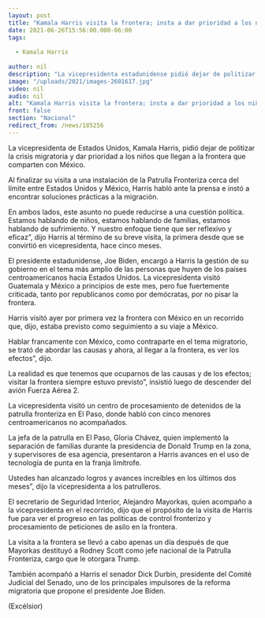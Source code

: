 ```yaml
---
layout: post
title: "Kamala Harris visita la frontera; insta a dar prioridad a los niños migrantes"
date: 2021-06-26T15:56:00.000-06:00
tags:
  
  - Kamala Harris
  
author: nil
description: "La vicepresidenta estadunidense pidió dejar de politizar la crisis migratoria; llama a atender las causas y efectos de este fenómeno"
image: "/uploads/2021/images-2601617.jpg"
video: nil
audio: nil
alt: "Kamala Harris visita la frontera; insta a dar prioridad a los niños migrantes"
front: false
section: "Nacional"
redirect_from: /news/185256
---
```


La vicepresidenta de Estados Unidos, Kamala Harris, pidió dejar de politizar la crisis migratoria y dar prioridad a los niños que llegan a la frontera que comparten con México.

Al finalizar su visita a una instalación de la Patrulla Fronteriza cerca del límite entre Estados Unidos y México, Harris habló ante la prensa e instó a encontrar soluciones prácticas a la migración.

En ambos lados, este asunto no puede reducirse a una cuestión política. Estamos hablando de niños, estamos hablando de familias, estamos hablando de sufrimiento. Y nuestro enfoque tiene que ser reflexivo y eficaz”, dijo Harris al término de su breve visita, la primera desde que se convirtió en vicepresidenta, hace cinco meses.

El presidente estadunidense, Joe Biden, encargó a Harris la gestión de su gobierno en el tema más amplio de las personas que huyen de los países centroamericanos hacia Estados Unidos. La vicepresidenta visitó Guatemala y México a principios de este mes, pero fue fuertemente criticada, tanto por republicanos como por demócratas, por no pisar la frontera.

Harris visitó ayer por primera vez la frontera con México en un recorrido que, dijo, estaba previsto como seguimiento a su viaje a México.

Hablar francamente con México, como contraparte en el tema migratorio, se trató de abordar las causas y ahora, al llegar a la frontera, es ver los efectos”, dijo.

La realidad es que tenemos que ocuparnos de las causas y de los efectos; visitar la frontera siempre estuvo previsto”, insistió luego de descender del avión Fuerza Aérea 2.

La vicepresidenta visitó un centro de procesamiento de detenidos de la patrulla fronteriza en El Paso, donde habló con cinco menores centroamericanos no acompañados.

La jefa de la patrulla en El Paso, Gloria Chávez, quien implementó la separación de familias durante la presidencia de Donald Trump en la zona, y supervisores de esa agencia, presentaron a Harris avances en el uso de tecnología de punta en la franja limítrofe.

Ustedes han alcanzado logros y avances increíbles en los últimos dos meses”, dijo la vicepresidenta a los patrulleros.

El secretario de Seguridad Interior, Alejandro Mayorkas, quien acompaño a la vicepresidenta en el recorrido, dijo que el propósito de la visita de Harris fue para ver el progreso en las políticas de control fronterizo y procesamiento de peticiones de asilo en la frontera.

La visita a la frontera se llevó a cabo apenas un día después de que Mayorkas destituyó a Rodney Scott como jefe nacional de la Patrulla Fronteriza, cargo que le otorgara Trump.

También acompañó a Harris el senador Dick Durbin, presidente del Comité Judicial del Senado, uno de los principales impulsores de la reforma migratoria que propone el presidente Joe Biden.

(Excélsior)